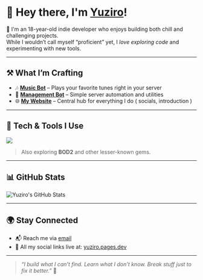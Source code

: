 # 👋 Hey there, I'm [Yuziro](/)!

🎯 I'm an 18-year-old indie developer who enjoys building both chill and challenging projects.  
While I wouldn’t call myself “proficient” yet, I *love exploring code* and experimenting with new tools.

---

## ⚒️ What I’m Crafting

- 🎶 [**Music Bot**]() – Plays your favorite tunes right in your server  
- 🧩 [**Management Bot**]() – Simple server automation and utilities  
- 🌐 [**My Website**]() – Central hub for everything I do ( socials, introduction )

---

## 🧠 Tech & Tools I Use

<p align="left">
  <img src="https://skillicons.dev/icons?i=lua,html,css,python,typescript&perline=6" />
</p>

> Also exploring **BOD2** and other lesser-known gems.

---

## 📊 GitHub Stats

![Yuziro's GitHub Stats](https://github-readme-stats.vercel.app/api?username=MrYuziro&show_icons=true&theme=github_dark)

---

## 🌍 Stay Connected

- 📬 Reach me via [email](mailto:yuziro979@gmail.com)
- 🧭 All my social links live at: [yuziro.pages.dev](https://yuziro.pages.dev/)

---

> *“I build what I can’t find. Learn what I don’t know. Break stuff just to fix it better.”* 🚀
